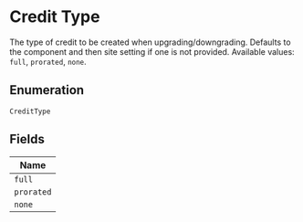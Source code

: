 
# Credit Type

The type of credit to be created when upgrading/downgrading. Defaults to the component and then site setting if one is not provided.
Available values: `full`, `prorated`, `none`.

## Enumeration

`CreditType`

## Fields

| Name |
|  --- |
| `full` |
| `prorated` |
| `none` |

